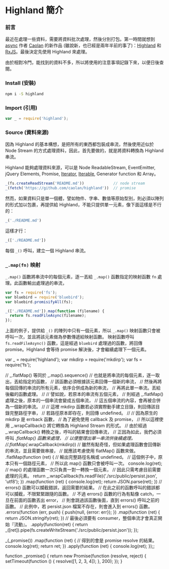 # Highland 簡介

### 前言

最近在處理一些資料，需要將資料批次處理，然後分別打包。第一時間就想到 [async](https://github.com/caolan/async) 作者 [Caolan](https://github.com/caolan) 的新作品 (雖說新，也已經是兩年半前的事了)：[Highland](https://github.com/caolan/highland) 和 [RxJS](https://github.com/Reactive-Extensions/RxJS)。最後決定先使用 Highland 來處理。

由於相對冷門，能找到的資料不多，所以將使用的注意事項記錄下來，以便日後查閱。

### Install (安裝)

```bash
npm i -S highland
```

### Import (引用)

```js
var _ = require('highland');
```

### Source (資料來源)

因為 Highland 的基本構想，是把所有的東西都包裝成串流，然後使用近似於 Node Stream 的方式處理資料，因此，首先要做的，就是將資料轉換為 Highland 串流。

Highland 能夠處理資料來源，可以是 Node ReadableStream, EventEmitter, jQuery Elements, Promise, [Iterator](https://developer.mozilla.org/en-US/docs/Web/JavaScript/Reference/Iteration_protocols#The_.22iterator.22_protocol), [Iterable](https://developer.mozilla.org/en-US/docs/Web/JavaScript/Reference/Iteration_protocols#The_.22iterable.22_protocol), Generator function 和 Array。

```js
_(fs.createReadStream('README.md'))             // node stream
_(fetch('https://github.com/caolan/highland'))  // promise
```

然而，如果資料只是單一個體，譬如物件、字串、數值等原始型別，則必須以陣列的形式加以包裹，再提供給 Highland，不能只提供單一元素，像下面這樣是不行的：

```js
_('./README.md')
```

這樣才行：

```js
_(['./README.md'])
```

每個 `_()` 呼叫，建立一個 Highland 串流。

### `_.map(fn)` 映射

`_.map()` 函數將串流中的每個元素，逐一丟給 `_.map()` 函數指定的映射函數 `fn` 處理。此函數輸出處理過的串流，

```js
var fs = require('fs');
var bluebird = require('bluebird');
var bluebird.promisifyAll(fs);

_(['./README.md']).map(function (filename) {
  return fs.readFileAsync(filename);
});
```

上面的例子，提供給 `_()` 的陣列中只有一個元素，所以 `_.map()` 映射函數只會被呼叫一次，並且將該元素做為參數傳遞給映射函數。
映射函數呼叫 `fs.readFileAsync()` 函數，這是經過 `bluebird` 處理過的函數，將回傳 promise。Highland 會等待 promise 解決後，才會繼續處理下一個元素。

var _ = require('highland');
var mkdirp = require('mkdirp');
var fs = require('fs');

// _.flatMap() 等同於 _.map().sequence()
// 也就是將串流的每個元素，逐一取出，丟給指定的函數，
// 該函數必須根據該元素回傳一個新的串流，
// 然後再將每個回傳的串流的所有元素，依序合併成為新的串流，
// 再將此單一串流。丟給後繼的函數處理。
//
// 譬如說，若原本的串流有五個元素，
// 則經過 _.flatMap() 處理之後，原本的一個串流會變成五個串流，
// 這五個串流的內容，會再被合併為一個新的串流。
//
// 這裡 mkdirp 函數若必須實際動手建立目錄，則回傳該目錄完整路徑字串，
// 若路徑原本即存在，則回傳 undefined。
//
// 因為原生的 mkdirp 是 errback 函數，
// 為了避免使用 callback 及 promise，
// 所以這裡使用 _.wrapCallback() 將它轉換為 Highland Stream 的形式。
// 由於經過 _.wrapCallback() 轉換之後，呼叫的結果會回傳串流，
// 正因為如此，我們必須呼叫 _.flatMap() 函數來處理，
// 以便整理出單一串流供後續處理。
//.flatMap(_.wrapCallback(mkdirp))
// 雖然有點奇怪，但如果處理函數會回傳新的串流，並且需要做串接，
// 就應該考慮使用 flatMap() 函數來做。
.flatMap(function (ret) {
  // 輸出完整路徑名稱或 undefined。
  // 這個例子中，原本只有一個路徑元素，
  // 所以此 map() 函數只會被呼叫一次。
  console.log(ret);
  // map() 的處理函數一次只負責一對一轉換一個元素，
  // 因此只需考慮目前需要處理的元素。
  return _.wrapCallback(fs.readFile)('./src/public/persist.json', 'utf8');
})
.map(function (ret) {
  console.log(ret);
  return JSON.parse(ret);
})
// errors() 函數可以攔截錯誤，返回需要的結果。
// 在此之前的函數呼叫的錯誤都可以攔截，不限緊緊跟隨的函數。
// 不過 errors() 函數的行為有點像 catch，一旦在前面的函數丟出 error，
// 則會跳過該函數後面，直到 errors() 呼叫之前的函數。
// 此例中，若 persist.json 檔案不存在，則會進入到 errors() 函數。
.errors(function (err, push) {
  push(null, {error: err});
})
.map(function (ret) {
  return JSON.stringify(ret);
})
// 最後必須要有 consumer，整個串流才會真正開始『流動』。
.apply(function(ret) {
  return _([ret]).pipe(fs.createWriteStream('./src/public/persist.json'));
});

_(_promise())
.map(function (ret) {
  // 得到的會是 promise resolve 的結果。
  console.log(ret);
  return ret;
})
.apply(function (ret) {
  console.log(ret);
});;

function _promise() {
  return new Promise(function (resolve, reject) {
    setTimeout(function () {
      resolve([1, 2, 3, 4]);
    }, 200);
  });
}
